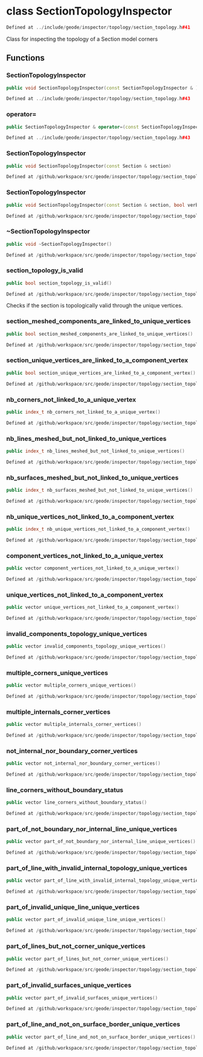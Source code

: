 # class SectionTopologyInspector

```cpp
Defined at ../include/geode/inspector/topology/section_topology.h#41
```

 Class for inspecting the topology of a Section model corners



## Functions

### SectionTopologyInspector

```cpp
public void SectionTopologyInspector(const SectionTopologyInspector & )
```

```cpp
Defined at ../include/geode/inspector/topology/section_topology.h#43
```

### operator=

```cpp
public SectionTopologyInspector & operator=(const SectionTopologyInspector & )
```

```cpp
Defined at ../include/geode/inspector/topology/section_topology.h#43
```

### SectionTopologyInspector

```cpp
public void SectionTopologyInspector(const Section & section)
```

```cpp
Defined at /github/workspace/src/geode/inspector/topology/section_topology.cpp#505
```

### SectionTopologyInspector

```cpp
public void SectionTopologyInspector(const Section & section, bool verbose)
```

```cpp
Defined at /github/workspace/src/geode/inspector/topology/section_topology.cpp#510
```

### ~SectionTopologyInspector

```cpp
public void ~SectionTopologyInspector()
```

```cpp
Defined at /github/workspace/src/geode/inspector/topology/section_topology.cpp#516
```

### section_topology_is_valid

```cpp
public bool section_topology_is_valid()
```

```cpp
Defined at /github/workspace/src/geode/inspector/topology/section_topology.cpp#518
```

 Checks if the section is topologically valid through the unique vertices.

### section_meshed_components_are_linked_to_unique_vertices

```cpp
public bool section_meshed_components_are_linked_to_unique_vertices()
```

```cpp
Defined at /github/workspace/src/geode/inspector/topology/section_topology.cpp#523
```

### section_unique_vertices_are_linked_to_a_component_vertex

```cpp
public bool section_unique_vertices_are_linked_to_a_component_vertex()
```

```cpp
Defined at /github/workspace/src/geode/inspector/topology/section_topology.cpp#529
```

### nb_corners_not_linked_to_a_unique_vertex

```cpp
public index_t nb_corners_not_linked_to_a_unique_vertex()
```

```cpp
Defined at /github/workspace/src/geode/inspector/topology/section_topology.cpp#536
```

### nb_lines_meshed_but_not_linked_to_unique_vertices

```cpp
public index_t nb_lines_meshed_but_not_linked_to_unique_vertices()
```

```cpp
Defined at /github/workspace/src/geode/inspector/topology/section_topology.cpp#542
```

### nb_surfaces_meshed_but_not_linked_to_unique_vertices

```cpp
public index_t nb_surfaces_meshed_but_not_linked_to_unique_vertices()
```

```cpp
Defined at /github/workspace/src/geode/inspector/topology/section_topology.cpp#548
```

### nb_unique_vertices_not_linked_to_a_component_vertex

```cpp
public index_t nb_unique_vertices_not_linked_to_a_component_vertex()
```

```cpp
Defined at /github/workspace/src/geode/inspector/topology/section_topology.cpp#554
```

### component_vertices_not_linked_to_a_unique_vertex

```cpp
public vector component_vertices_not_linked_to_a_unique_vertex()
```

```cpp
Defined at /github/workspace/src/geode/inspector/topology/section_topology.cpp#560
```

### unique_vertices_not_linked_to_a_component_vertex

```cpp
public vector unique_vertices_not_linked_to_a_component_vertex()
```

```cpp
Defined at /github/workspace/src/geode/inspector/topology/section_topology.cpp#566
```

### invalid_components_topology_unique_vertices

```cpp
public vector invalid_components_topology_unique_vertices()
```

```cpp
Defined at /github/workspace/src/geode/inspector/topology/section_topology.cpp#572
```

### multiple_corners_unique_vertices

```cpp
public vector multiple_corners_unique_vertices()
```

```cpp
Defined at /github/workspace/src/geode/inspector/topology/section_topology.cpp#579
```

### multiple_internals_corner_vertices

```cpp
public vector multiple_internals_corner_vertices()
```

```cpp
Defined at /github/workspace/src/geode/inspector/topology/section_topology.cpp#585
```

### not_internal_nor_boundary_corner_vertices

```cpp
public vector not_internal_nor_boundary_corner_vertices()
```

```cpp
Defined at /github/workspace/src/geode/inspector/topology/section_topology.cpp#591
```

### line_corners_without_boundary_status

```cpp
public vector line_corners_without_boundary_status()
```

```cpp
Defined at /github/workspace/src/geode/inspector/topology/section_topology.cpp#598
```

### part_of_not_boundary_nor_internal_line_unique_vertices

```cpp
public vector part_of_not_boundary_nor_internal_line_unique_vertices()
```

```cpp
Defined at /github/workspace/src/geode/inspector/topology/section_topology.cpp#604
```

### part_of_line_with_invalid_internal_topology_unique_vertices

```cpp
public vector part_of_line_with_invalid_internal_topology_unique_vertices()
```

```cpp
Defined at /github/workspace/src/geode/inspector/topology/section_topology.cpp#610
```

### part_of_invalid_unique_line_unique_vertices

```cpp
public vector part_of_invalid_unique_line_unique_vertices()
```

```cpp
Defined at /github/workspace/src/geode/inspector/topology/section_topology.cpp#617
```

### part_of_lines_but_not_corner_unique_vertices

```cpp
public vector part_of_lines_but_not_corner_unique_vertices()
```

```cpp
Defined at /github/workspace/src/geode/inspector/topology/section_topology.cpp#624
```

### part_of_invalid_surfaces_unique_vertices

```cpp
public vector part_of_invalid_surfaces_unique_vertices()
```

```cpp
Defined at /github/workspace/src/geode/inspector/topology/section_topology.cpp#631
```

### part_of_line_and_not_on_surface_border_unique_vertices

```cpp
public vector part_of_line_and_not_on_surface_border_unique_vertices()
```

```cpp
Defined at /github/workspace/src/geode/inspector/topology/section_topology.cpp#638
```



